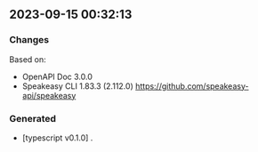 

## 2023-09-15 00:32:13
### Changes
Based on:
- OpenAPI Doc 3.0.0 
- Speakeasy CLI 1.83.3 (2.112.0) https://github.com/speakeasy-api/speakeasy
### Generated
- [typescript v0.1.0] .